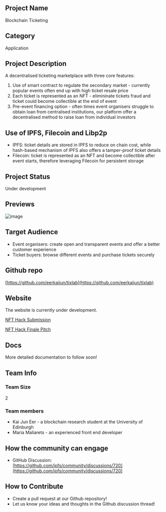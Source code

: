 ## Project Name <!-- Add your project name here with format "Project Name"-->

Blockchain Ticketing 

## Category 
<!--developer tooling, application, wallet, infrastructure, etc-->

Application

## Project Description
<!--Describe your project in a few sentences. -->

A decentralised ticketing marketplace with three core features:
1. Use of smart contract to regulate the secondary market - currently popular events often end up with high ticket resale price
2. Each ticket is represented as an NFT - elimininate tickets fraud and ticket could become collectible at the end of event
3. Pre-event financing option - often times event organisers struggle to obtain loan from centralised institutions, our platform offer a decentralised method to raise loan from individual investors

## Use of IPFS, Filecoin and Libp2p
<!-- Describe how your project uses any or all of these technologies, and why. -->

* IPFS: ticket details are stored in IPFS to reduce on chain cost, while hash-based mechanism of IPFS also offers a tamper-proof ticket details
* Filecoin: ticket is represented as an NFT and become collectible after event starts, therefore leveraging Filecoin for persistent storage

## Project Status
<!--brainstorming, fundraising, under development, beta, shipped, etc-->

Under development

## Previews
<!--Add some screenshots to give a preview of your product-->

![image](https://i.ibb.co/1b8Gcz1/tixlab.png)

## Target Audience
<!--Describe who will be your project's users-->

* Event organisers: create open and transparent events and offer a better customer experience
* Ticket buyers: browse different events and purchase tickets securely

## Github repo
<!--Attach a link to your GitHub repo - open source is required - please make sure your repo has a license file and is licensed using MIT open source license! -->

[https://github.com/eerkaijun/tixlab](https://github.com/eerkaijun/tixlab)

## Website
<!--Link your website if available-->

The website is currently under development. 

<!--If you're applying for a Next Step grant, add the URL to your hackathon submission here also-->

[NFT Hack Submission](https://www.youtube.com/watch?v=GKkhje97x68)

[NFT Hack Finale Pitch](https://www.youtube.com/watch?v=b9vErLt_cyA)

## Docs
<!--Including a link to your project docs!-->

More detailed documentation to follow soon! 

## Team Info
<!-- Introduce your amazing team - how many team members are working on this project and who are they?-->

### Team Size  

2

### Team members  

* Kai Jun Eer - a blockchain research student at the University of Edinburgh
* Maria Maliarets - an experienced front end developer

## How the community can engage
* GitHub Discussion: [https://github.com/ipfs/community/discussions/720](https://github.com/ipfs/community/discussions/720)

## How to Contribute
<!--How can the community contribute to your project?-->

* Create a pull request at our Github repository! 
* Let us know your ideas and thoughts in the Github discussion thread! 

